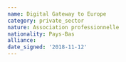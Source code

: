 ```yaml
---
name: Digital Gateway to Europe
category: private_sector
nature: Association professionnelle 
nationality: Pays-Bas
alliance: 
date_signed: '2018-11-12'
---
```

    
